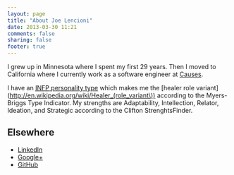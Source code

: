 ```yaml
---
layout: page
title: "About Joe Lencioni"
date: 2013-03-30 11:21
comments: false
sharing: false
footer: true
---
```


I grew up in Minnesota where I spent my first 29 years. Then I moved to
California where I currently work as a software engineer at
[Causes](http://www.causes.com).

I have an [<abbr title="introversion, intuition, feeling,
perception">INFP</abbr> personality type](http://en.wikipedia.org/wiki/INFP)
which makes me the [healer role
variant](http://en.wikipedia.org/wiki/Healer_(role_variant\)) according to the
Myers-Briggs Type Indicator. My strengths are Adaptability, Intellection,
Relator, Ideation, and Strategic according to the Clifton StrenghtsFinder.

## Elsewhere

  - <a href="http://www.linkedin.com/in/lencioni/" rel="me">LinkedIn</a>
  - <a href="https://plus.google.com/117020586465451320357/" rel="me">Google+</a>
  - <a href="https://github.com/lencioni/" rel="me">GitHub</a>
